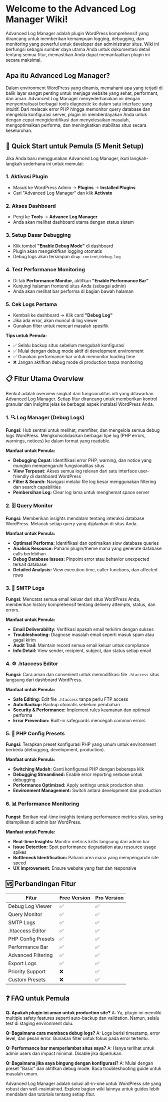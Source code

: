 # Welcome to the Advanced Log Manager Wiki!

Advanced Log Manager adalah plugin WordPress komprehensif yang dirancang untuk memberikan kemampuan logging, debugging, dan monitoring yang powerful untuk developer dan administrator situs. Wiki ini berfungsi sebagai sumber daya utama Anda untuk dokumentasi detail tentang semua fitur, memastikan Anda dapat memanfaatkan plugin ini secara maksimal.

## Apa itu Advanced Log Manager?

Dalam environment WordPress yang dinamis, memahami apa yang terjadi di balik layar sangat penting untuk menjaga website yang sehat, performant, dan aman. Advanced Log Manager menyederhanakan ini dengan menyentralisasi berbagai tools diagnostic ke dalam satu interface yang intuitif. Dari melacak error PHP hingga memonitor query database dan mengelola konfigurasi server, plugin ini memberdayakan Anda untuk dengan cepat mengidentifikasi dan menyelesaikan masalah, mengoptimalkan performa, dan meningkatkan stabilitas situs secara keseluruhan.

## 🚀 Quick Start untuk Pemula (5 Menit Setup)

Jika Anda baru menggunakan Advanced Log Manager, ikuti langkah-langkah sederhana ini untuk memulai:

### 1. **Aktivasi Plugin**
   - Masuk ke WordPress Admin → **Plugins** → **Installed Plugins**
   - Cari "Advanced Log Manager" dan klik **Activate**

### 2. **Akses Dashboard**
   - Pergi ke **Tools** → **Advance Log Manager**
   - Anda akan melihat dashboard utama dengan status sistem

### 3. **Setup Dasar Debugging**
   - Klik tombol **"Enable Debug Mode"** di dashboard
   - Plugin akan mengaktifkan logging otomatis
   - Debug logs akan tersimpan di `wp-content/debug.log`

### 4. **Test Performance Monitoring**
   - Di tab **Performance Monitor**, aktifkan **"Enable Performance Bar"**
   - Kunjungi halaman frontend situs Anda (sebagai admin)
   - Anda akan melihat bar performa di bagian bawah halaman

### 5. **Cek Logs Pertama**
   - Kembali ke dashboard → Klik card **"Debug Log"**
   - Jika ada error, akan muncul di log viewer
   - Gunakan filter untuk mencari masalah spesifik

**Tips untuk Pemula:**
- ✅ Selalu backup situs sebelum mengubah konfigurasi
- ✅ Mulai dengan debug mode aktif di development environment
- ✅ Gunakan performance bar untuk memonitor loading time
- ❌ Jangan aktifkan debug mode di production tanpa monitoring

## 📋 Fitur Utama Overview

Berikut adalah overview singkat dari fungsionalitas inti yang ditawarkan Advanced Log Manager. Setiap fitur dirancang untuk memberikan kontrol granular dan insights jelas ke berbagai aspek instalasi WordPress Anda.

### 1. 🔍 Log Manager (Debug Logs)

**Fungsi:** Hub sentral untuk melihat, memfilter, dan mengelola semua debug logs WordPress. Mengkonsolidasikan berbagai tipe log (PHP errors, warnings, notices) ke dalam format yang readable.

**Manfaat untuk Pemula:**
*   **Debugging Cepat:** Identifikasi error PHP, warning, dan notice yang mungkin mempengaruhi fungsionalitas situs
*   **View Terpusat:** Akses semua log relevan dari satu interface user-friendly di dashboard WordPress
*   **Filter & Search:** Navigasi melalui file log besar menggunakan filtering dan search capabilities
*   **Pembersihan Log:** Clear log lama untuk menghemat space server

### 2. 🗄️ Query Monitor

**Fungsi:** Memberikan insights mendalam tentang interaksi database WordPress. Melacak setiap query yang dijalankan di situs Anda.

**Manfaat untuk Pemula:**
*   **Optimasi Performa:** Identifikasi dan optimalkan slow database queries
*   **Analisis Resource:** Pahami plugin/theme mana yang generate database calls berlebihan
*   **Debug Database Issues:** Pinpoint error atau behavior unexpected terkait database
*   **Detailed Analysis:** View execution time, caller functions, dan affected rows

### 3. 📧 SMTP Logs

**Fungsi:** Mencatat semua email keluar dari situs WordPress Anda, memberikan history komprehensif tentang delivery attempts, status, dan errors.

**Manfaat untuk Pemula:**
*   **Email Deliverability:** Verifikasi apakah email terkirim dengan sukses
*   **Troubleshooting:** Diagnose masalah email seperti masuk spam atau gagal kirim
*   **Audit Trail:** Maintain record semua email keluar untuk compliance
*   **Info Detail:** View sender, recipient, subject, dan status setiap email

### 4. ⚙️ .htaccess Editor

**Fungsi:** Cara aman dan convenient untuk memodifikasi file `.htaccess` situs langsung dari dashboard WordPress.

**Manfaat untuk Pemula:**
*   **Safe Editing:** Edit file `.htaccess` tanpa perlu FTP access
*   **Auto Backup:** Backup otomatis sebelum perubahan
*   **Security & Performance:** Implement rules keamanan dan optimasi performa
*   **Error Prevention:** Built-in safeguards mencegah common errors

### 5. 🔧 PHP Config Presets

**Fungsi:** Terapkan preset konfigurasi PHP yang umum untuk environment berbeda (debugging, development, production).

**Manfaat untuk Pemula:**
*   **Switching Mudah:** Ganti konfigurasi PHP dengan beberapa klik
*   **Debugging Streamlined:** Enable error reporting verbose untuk debugging
*   **Performance Optimized:** Apply settings untuk production sites
*   **Environment Management:** Switch antara development dan production

### 6. 📊 Performance Monitoring

**Fungsi:** Berikan real-time insights tentang performance metrics situs, sering ditampilkan di admin bar WordPress.

**Manfaat untuk Pemula:**
*   **Real-time Insights:** Monitor metrics kritis langsung dari admin bar
*   **Issue Detection:** Spot performance degradation atau resource usage spikes
*   **Bottleneck Identification:** Pahami area mana yang mempengaruhi site speed
*   **UX Improvement:** Ensure website yang fast dan responsive

## 🆚 Perbandingan Fitur

| Fitur | Free Version | Pro Version |
|-------|-------------|-------------|
| Debug Log Viewer | ✅ | ✅ |
| Query Monitor | ✅ | ✅ |
| SMTP Logs | ✅ | ✅ |
| .htaccess Editor | ✅ | ✅ |
| PHP Config Presets | ✅ | ✅ |
| Performance Bar | ✅ | ✅ |
| Advanced Filtering | ✅ | ✅ |
| Export Logs | ✅ | ✅ |
| Priority Support | ❌ | ✅ |
| Custom Presets | ❌ | ✅ |

## ❓ FAQ untuk Pemula

**Q: Apakah plugin ini aman untuk production site?**
A: Ya, plugin ini memiliki multiple safety features seperti auto-backup dan validation. Namun, selalu test di staging environment dulu.

**Q: Bagaimana cara membaca debug logs?**
A: Logs berisi timestamp, error level, dan pesan error. Gunakan filter untuk fokus pada error tertentu.

**Q: Performance bar memperlambat situs saya?**
A: Hanya terlihat untuk admin users dan impact minimal. Disable jika diperlukan.

**Q: Bagaimana jika saya bingung dengan konfigurasi?**
A: Mulai dengan preset "Basic" dan aktifkan debug mode. Baca troubleshooting guide untuk masalah umum.

Advanced Log Manager adalah solusi all-in-one untuk WordPress site yang robust dan well-maintained. Explore bagian wiki lainnya untuk guides lebih mendalam dan tutorials tentang setiap fitur.
